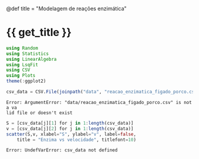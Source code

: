 
@def title = "Modelagem de reações enzimática"

# {{ get_title }}

```julia
using Random
using Statistics
using LinearAlgebra
using LsqFit
using CSV
using Plots
theme(:ggplot2)
```


```julia
csv_data = CSV.File(joinpath("data", "reacao_enzimatica_figado_porco.csv"))
```

```
Error: ArgumentError: "data/reacao_enzimatica_figado_porco.csv" is not a va
lid file or doesn't exist
```



```julia
S = [csv_data[j][1] for j in 1:length(csv_data)]
v = [csv_data[j][2] for j in 1:length(csv_data)]
scatter(S,v, xlabel="S", ylabel="v", label=false,
    title = "Enzima vs velocidade", titlefont=10)
```

```
Error: UndefVarError: csv_data not defined
```



```julia
```

